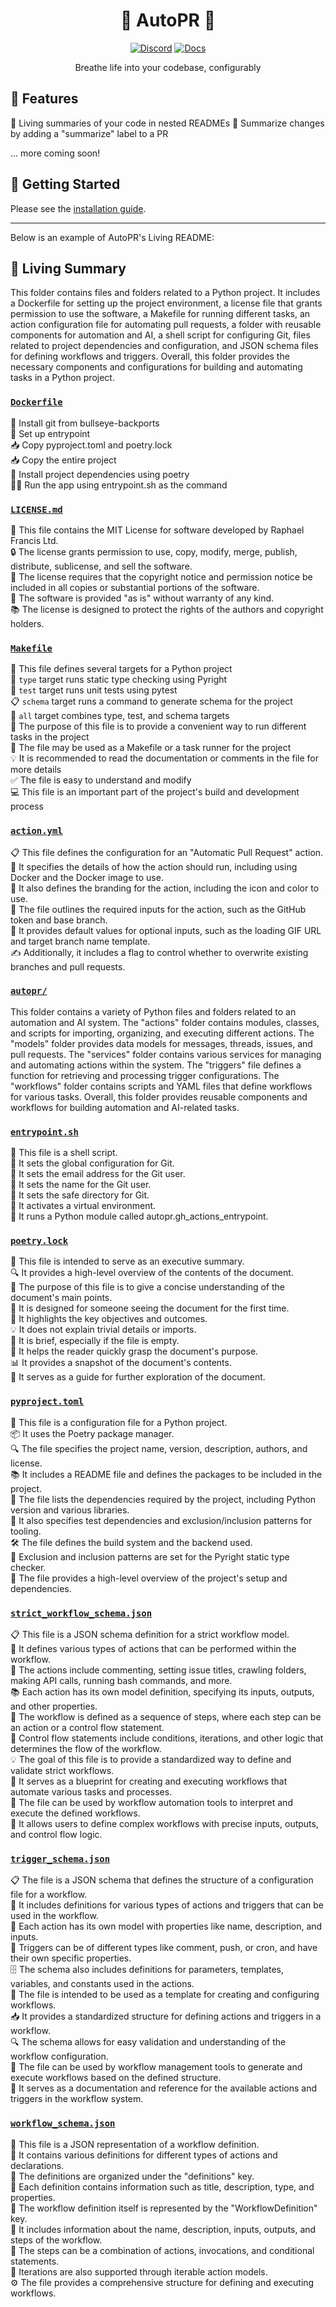<div align="center">

# 🌳 AutoPR 🌳

[![Discord](https://badgen.net/badge/icon/discord?icon=nope&label&color=purple)](https://discord.gg/ykk7Znt3K6)
[![Docs](https://badgen.net/badge/icon/docs?icon=docs&label&color=blue)](https://docs.autopr.com)

Breathe life into your codebase, configurably  

</div>

## 🌟 Features

🌳 Living summaries of your code in nested READMEs
📄 Summarize changes by adding a "summarize" label to a PR  


... more coming soon!

## 🚀 Getting Started

Please see the [installation guide](https://docs.autopr.com/installing/github).

---

Below is an example of AutoPR's Living README:

<!-- Living README Summary -->
## 🌳 Living Summary

This folder contains files and folders related to a Python project. It includes a Dockerfile for setting up the project environment, a license file that grants permission to use the software, a Makefile for running different tasks, an action configuration file for automating pull requests, a folder with reusable components for automation and AI, a shell script for configuring Git, files related to project dependencies and configuration, and JSON schema files for defining workflows and triggers. Overall, this folder provides the necessary components and configurations for building and automating tasks in a Python project.


### [`Dockerfile`](https://github.com/raphael-francis/AutoPR-internal/blob/abf8a94706cbed9949282f3ad09945acb09227e5/./Dockerfile)

🔧 Install git from bullseye-backports    
📝 Set up entrypoint    
📥 Copy pyproject.toml and poetry.lock    
📥 Copy the entire project    
🔧 Install project dependencies using poetry    
🏃‍♀️ Run the app using entrypoint.sh as the command  


### [`LICENSE.md`](https://github.com/raphael-francis/AutoPR-internal/blob/abf8a94706cbed9949282f3ad09945acb09227e5/./LICENSE.md)

📄 This file contains the MIT License for software developed by Raphael Francis Ltd.  
🔒 The license grants permission to use, copy, modify, merge, publish, distribute, sublicense, and sell the software.  
📝 The license requires that the copyright notice and permission notice be included in all copies or substantial portions of the software.  
🔧 The software is provided "as is" without warranty of any kind.  
📚 The license is designed to protect the rights of the authors and copyright holders.  


### [`Makefile`](https://github.com/raphael-francis/AutoPR-internal/blob/abf8a94706cbed9949282f3ad09945acb09227e5/./Makefile)

📝 This file defines several targets for a Python project      
🎯 `type` target runs static type checking using Pyright      
🧪 `test` target runs unit tests using pytest      
📋 `schema` target runs a command to generate schema for the project      
🔀 `all` target combines type, test, and schema targets      
🔧 The purpose of this file is to provide a convenient way to run different tasks in the project      
🐍 The file may be used as a Makefile or a task runner for the project      
💡 It is recommended to read the documentation or comments in the file for more details      
✅ The file is easy to understand and modify      
💻 This file is an important part of the project's build and development process  


### [`action.yml`](https://github.com/raphael-francis/AutoPR-internal/blob/abf8a94706cbed9949282f3ad09945acb09227e5/./action.yml)

📋 This file defines the configuration for an "Automatic Pull Request" action.   
🔧 It specifies the details of how the action should run, including using Docker and the Docker image to use.  
🎨 It also defines the branding for the action, including the icon and color to use.  
🔑 The file outlines the required inputs for the action, such as the GitHub token and base branch.  
🔄 It provides default values for optional inputs, such as the loading GIF URL and target branch name template.  
✍️ Additionally, it includes a flag to control whether to overwrite existing branches and pull requests.  


### [`autopr/`](https://github.com/raphael-francis/AutoPR-internal/blob/abf8a94706cbed9949282f3ad09945acb09227e5/./autopr)

This folder contains a variety of Python files and folders related to an automation and AI system. The "actions" folder contains modules, classes, and scripts for importing, organizing, and executing different actions. The "models" folder provides data models for messages, threads, issues, and pull requests. The "services" folder contains various services for managing and automating actions within the system. The "triggers" file defines a function for retrieving and processing trigger configurations. The "workflows" folder contains scripts and YAML files that define workflows for various tasks. Overall, this folder provides reusable components and workflows for building automation and AI-related tasks.  


### [`entrypoint.sh`](https://github.com/raphael-francis/AutoPR-internal/blob/abf8a94706cbed9949282f3ad09945acb09227e5/./entrypoint.sh)

📝 This file is a shell script.  
🔧 It sets the global configuration for Git.  
📧 It sets the email address for the Git user.  
👤 It sets the name for the Git user.  
📁 It sets the safe directory for Git.  
🔌 It activates a virtual environment.  
🐍 It runs a Python module called autopr.gh_actions_entrypoint.  


### [`poetry.lock`](https://github.com/raphael-francis/AutoPR-internal/blob/abf8a94706cbed9949282f3ad09945acb09227e5/./poetry.lock)

📄 This file is intended to serve as an executive summary.  
🔍 It provides a high-level overview of the contents of the document.  
📑 The purpose of this file is to give a concise understanding of the document's main points.  
🧐 It is designed for someone seeing the document for the first time.  
👀 It highlights the key objectives and outcomes.  
💡 It does not explain trivial details or imports.  
📝 It is brief, especially if the file is empty.  
💼 It helps the reader quickly grasp the document's purpose.  
📊 It provides a snapshot of the document's contents.  
📝 It serves as a guide for further exploration of the document.  


### [`pyproject.toml`](https://github.com/raphael-francis/AutoPR-internal/blob/abf8a94706cbed9949282f3ad09945acb09227e5/./pyproject.toml)

📝 This file is a configuration file for a Python project.  
📦 It uses the Poetry package manager.  
🔍 The file specifies the project name, version, description, authors, and license.  
📚 It includes a README file and defines the packages to be included in the project.  
📌 The file lists the dependencies required by the project, including Python version and various libraries.  
🔧 It also specifies test dependencies and exclusion/inclusion patterns for tooling.  
🛠️ The file defines the build system and the backend used.  
🚫 Exclusion and inclusion patterns are set for the Pyright static type checker.  
💼 The file provides a high-level overview of the project's setup and dependencies.  


### [`strict_workflow_schema.json`](https://github.com/raphael-francis/AutoPR-internal/blob/abf8a94706cbed9949282f3ad09945acb09227e5/./strict_workflow_schema.json)

📋 This file is a JSON schema definition for a strict workflow model.  
📝 It defines various types of actions that can be performed within the workflow.  
🔢 The actions include commenting, setting issue titles, crawling folders, making API calls, running bash commands, and more.  
📚 Each action has its own model definition, specifying its inputs, outputs, and other properties.  
🔄 The workflow is defined as a sequence of steps, where each step can be an action or a control flow statement.  
🔀 Control flow statements include conditions, iterations, and other logic that determines the flow of the workflow.  
💡 The goal of this file is to provide a standardized way to define and validate strict workflows.  
🚀 It serves as a blueprint for creating and executing workflows that automate various tasks and processes.  
📖 The file can be used by workflow automation tools to interpret and execute the defined workflows.  
🔧 It allows users to define complex workflows with precise inputs, outputs, and control flow logic.  


### [`trigger_schema.json`](https://github.com/raphael-francis/AutoPR-internal/blob/abf8a94706cbed9949282f3ad09945acb09227e5/./trigger_schema.json)

📋 The file is a JSON schema that defines the structure of a configuration file for a workflow.  
🔗 It includes definitions for various types of actions and triggers that can be used in the workflow.  
📝 Each action has its own model with properties like name, description, and inputs.  
🔀 Triggers can be of different types like comment, push, or cron, and have their own specific properties.  
🗄️ The schema also includes definitions for parameters, templates, variables, and constants used in the actions.  
🧪 The file is intended to be used as a template for creating and configuring workflows.  
📥 It provides a standardized structure for defining actions and triggers in a workflow.  
🔍 The schema allows for easy validation and understanding of the workflow configuration.  
🔄 The file can be used by workflow management tools to generate and execute workflows based on the defined structure.  
📄 It serves as a documentation and reference for the available actions and triggers in the workflow system.  


### [`workflow_schema.json`](https://github.com/raphael-francis/AutoPR-internal/blob/abf8a94706cbed9949282f3ad09945acb09227e5/./workflow_schema.json)

📄 This file is a JSON representation of a workflow definition.  
🔑 It contains various definitions for different types of actions and declarations.  
🔗 The definitions are organized under the "definitions" key.  
📝 Each definition contains information such as title, description, type, and properties.  
🔄 The workflow definition itself is represented by the "WorkflowDefinition" key.  
📝 It includes information about the name, description, inputs, outputs, and steps of the workflow.  
🔗 The steps can be a combination of actions, invocations, and conditional statements.  
🔁 Iterations are also supported through iterable action models.  
⚙️ The file provides a comprehensive structure for defining and executing workflows.  

<!-- Living README Summary -->